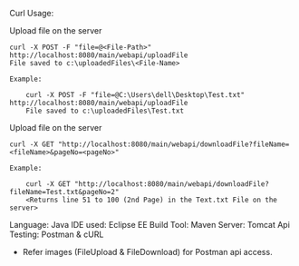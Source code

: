Curl Usage:

Upload file on the server

    curl -X POST -F "file=@<File-Path>" http://localhost:8080/main/webapi/uploadFile
    File saved to c:\uploadedFiles\<File-Name>

    Example:

        curl -X POST -F "file=@C:\Users\dell\Desktop\Test.txt" http://localhost:8080/main/webapi/uploadFile
        File saved to c:\uploadedFiles\Test.txt

Upload file on the server

    curl -X GET "http://localhost:8080/main/webapi/downloadFile?fileName=<fileName>&pageNo=<pageNo>"

    Example:

        curl -X GET "http://localhost:8080/main/webapi/downloadFile?fileName=Test.txt&pageNo=2"
        <Returns line 51 to 100 (2nd Page) in the Text.txt File on the server>


Language: Java
IDE used: Eclipse EE
Build Tool: Maven
Server: Tomcat
Api Testing: Postman & cURL

* Refer images (FileUpload & FileDownload) for Postman api access.

